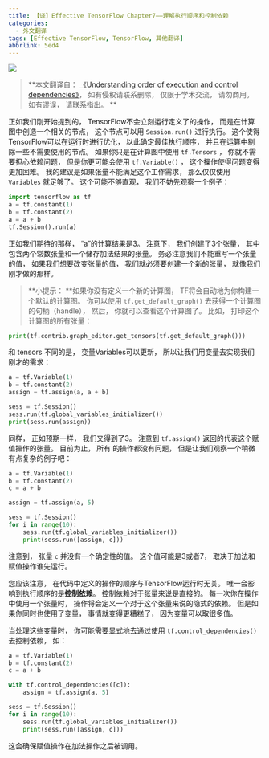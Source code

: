 ```yaml
---
title: 【译】Effective TensorFlow Chapter7——理解执行顺序和控制依赖
categories:
  - 外文翻译
tags: [Effective TensorFlow, TensorFlow, 其他翻译]
abbrlink: 5ed4
---
```


![](https://ws3.sinaimg.cn/large/006tNc79ly1fzpym7tmc9j30u00gwjrj.jpg)

> **本文翻译自： [《Understanding order of execution and control dependencies》](https://github.com/vahidk/EffectiveTensorflow#control_deps)， 如有侵权请联系删除， 仅限于学术交流， 请勿商用。 如有谬误， 请联系指出。 **

正如我们刚开始提到的， TensorFlow不会立刻运行定义了的操作， 而是在计算图中创造一个相关的节点， 这个节点可以用 `Session.run()` 进行执行。 这个使得TensorFlow可以在运行时进行优化， 以此确定最佳执行顺序， 并且在运算中剔除一些不需要使用的节点。 如果你只是在计算图中使用 `tf.Tensors` ， 你就不需要担心依赖问题， 但是你更可能会使用 `tf.Variable()` ， 这个操作使得问题变得更加困难。 我的建议是如果张量不能满足这个工作需求， 那么仅仅使用 `Variables` 就足够了。 这个可能不够直观， 我们不妨先观察一个例子： 

```python
import tensorflow as tf
a = tf.constant(1)
b = tf.constant(2)
a = a + b
tf.Session().run(a)
```

正如我们期待的那样， “a”的计算结果是3。 注意下， 我们创建了3个张量， 其中包含两个常数张量和一个储存加法结果的张量。 务必注意我们不能重写一个张量的值， 如果我们想要改变张量的值， 我们就必须要创建一个新的张量， 就像我们刚才做的那样。 

> **小提示： **如果你没有定义一个新的计算图， TF将会自动地为你构建一个默认的计算图。 你可以使用 `tf.get_default_graph()` 去获得一个计算图的句柄（handle）， 然后， 你就可以查看这个计算图了。 比如， 打印这个计算图的所有张量： 

```python
print(tf.contrib.graph_editor.get_tensors(tf.get_default_graph()))
```

和 tensors 不同的是， 变量Variables可以更新， 所以让我们用变量去实现我们刚才的需求： 

```python
a = tf.Variable(1)
b = tf.constant(2)
assign = tf.assign(a, a + b)

sess = tf.Session()
sess.run(tf.global_variables_initializer())
print(sess.run(assign))
```

同样， 正如预期一样， 我们又得到了3。 注意到 `tf.assign()` 返回的代表这个赋值操作的张量。 目前为止， 所有 的操作都没有问题， 但是让我们观察一个稍微有点复杂的例子吧： 

```python
a = tf.Variable(1)
b = tf.constant(2)
c = a + b

assign = tf.assign(a, 5)

sess = tf.Session()
for i in range(10):
    sess.run(tf.global_variables_initializer())
    print(sess.run([assign, c]))
```

注意到， 张量 `c` 并没有一个确定性的值。 这个值可能是3或者7， 取决于加法和赋值操作谁先运行。 

您应该注意， 在代码中定义的操作的顺序与TensorFlow运行时无关。 唯一会影响到执行顺序的是**控制依赖**。 控制依赖对于张量来说是直接的。 每一次你在操作中使用一个张量时， 操作将会定义一个对于这个张量来说的隐式的依赖。 但是如果你同时也使用了变量， 事情就变得更糟糕了， 因为变量可以取很多值。 

当处理这些变量时， 你可能需要显式地去通过使用 `tf.control_dependencies()` 去控制依赖， 如： 

```python
a = tf.Variable(1)
b = tf.constant(2)
c = a + b

with tf.control_dependencies([c]):
    assign = tf.assign(a, 5)

sess = tf.Session()
for i in range(10):
    sess.run(tf.global_variables_initializer())
    print(sess.run([assign, c]))
```

这会确保赋值操作在加法操作之后被调用。 